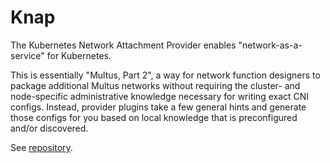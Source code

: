 Knap
====

The Kubernetes Network Attachment Provider enables "network-as-a-service" for Kubernetes.

This is essentially "Multus, Part 2", a way for network function designers to package
additional Multus networks without requiring the cluster- and node-specific administrative
knowledge necessary for writing exact CNI configs. Instead, provider plugins take a few
general hints and generate those configs for you based on local knowledge that is preconfigured
and/or discovered.

See [repository](https://github.com/tliron/knap).
